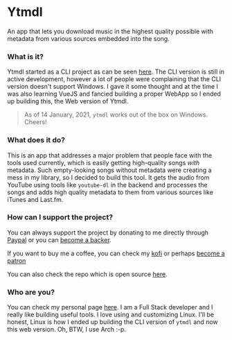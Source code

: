 # Ytmdl

An app that lets you download music in the highest quality possible with metadata from various sources embedded into the song.

### What is it?

Ytmdl started as a CLI project as can be seen [here](https://github.com/deepjyoti30/ytmdl). The CLI version is still in active development, however a lot of people were complaining that the CLI version doesn't support Windows. I gave it some thought and at the time I was also learning VueJS and fancied building a proper WebApp so I ended up building this, the Web version of Ytmdl.

> As of 14 January, 2021, `ytmdl` works out of the box on Windows. Cheers!

### What does it do?

This is an app that addresses a major problem that people face with the tools used currently, which is easily getting high-quality songs *with* metadata. Such empty-looking songs without metadata were creating a mess in my library, so I decided to build this tool. It gets the audio from YouTube using tools like `youtube-dl` in the backend and processes the songs and adds high quality metadata to them from various sources like iTunes and Last.fm.

### How can I support the project?

You can always support the project by donating to me directly through [Paypal](https://paypal.me/deepjyoti30) or you can [become a backer](https://opencollective.com/ytmdl#backer).

If you want to buy me a coffee, you can check my [kofi](https://ko-fi.com/deepjyoti30) or perhaps [become a patron](https://www.patreon.com/deepjyoti30)

You can also check the repo which is open source [here](https://github.com/deepjyoti30/ytmdl).

### Who are you?

You can check my personal page [here](https://deepjyoti30.dev). I am a Full Stack developer and I really like building useful tools. I love using and customizing Linux. I'll be honest, Linux is how I ended up building the CLI version of `ytmdl` and now this web version. Oh, BTW, I use Arch :-p.
